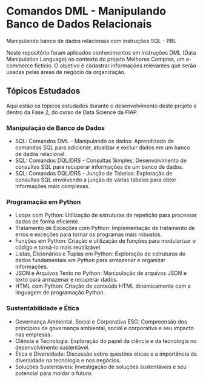 # Comandos DML - Manipulando Banco de Dados Relacionais
Manipulando banco de dados relacionais com instruções SQL - PBL

Neste repositório foram aplicados conhecimentos em instruções DML (Data Manipulation Language) no contexto do projeto Melhores Compras, um e-commerce fictício. O objetivo é cadastrar informações relevantes que serão usadas pelas áreas de negócio da organização.

## Tópicos Estudados
Aqui estão os tópicos estudados durante o desenvolvimento deste projeto e dentro da Fase 2, do curso de Data Science da FIAP.

### Manipulação de Banco de Dados
- SQL: Comandos DML - Manipulando os dados: Aprendizado de comandos SQL para adicionar, atualizar e excluir dados em um banco de dados relacional.
- SQL: Comandos DQL/DRS - Consultas Simples: Desenvolvimento de consultas SQL para recuperar informações de um banco de dados.
- SQL: Comandos DQL/DRS - Junção de Tabelas: Exploração de consultas SQL envolvendo a junção de várias tabelas para obter informações mais complexas.

### Programação em Python
- Loops com Python: Utilização de estruturas de repetição para processar dados de forma eficiente.
- Tratamento de Exceções com Python: Implementação de tratamento de erros e exceções para tornar os programas mais robustos.
- Funções em Python: Criação e utilização de funções para modularizar o código e torná-lo mais reutilizável.
- Listas, Dicionários e Tuplas em Python: Exploração de estruturas de dados fundamentais em Python para armazenar e organizar informações.
- JSON e Arquivos Texto no Python: Manipulação de arquivos JSON e texto para armazenar e recuperar dados.
- HTML com Python: Criação de conteúdo HTML dinamicamente com a linguagem de programação Python.

### Sustentabilidade e Ética
- Governança Ambiental, Social e Corporativa ESG: Compreensão dos princípios de governança ambiental, social e corporativa e seu impacto nas empresas.
- Ciência e Tecnologia: Exploração do papel da ciência e da tecnologia no desenvolvimento sustentável.
- Ética e Diversidade: Discussão sobre questões éticas e a importância da diversidade na tecnologia e nos negócios.
- Soluções Sustentáveis: Investigação de soluções sustentáveis e seu potencial para moldar o futuro.
